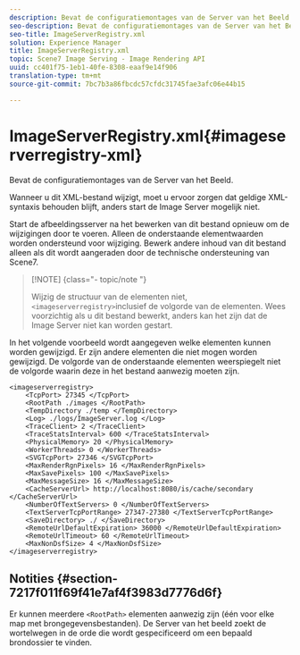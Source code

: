 ```yaml
---
description: Bevat de configuratiemontages van de Server van het Beeld.
seo-description: Bevat de configuratiemontages van de Server van het Beeld.
seo-title: ImageServerRegistry.xml
solution: Experience Manager
title: ImageServerRegistry.xml
topic: Scene7 Image Serving - Image Rendering API
uuid: cc401f75-1eb1-40fe-8308-eaaf9e14f906
translation-type: tm+mt
source-git-commit: 7bc7b3a86fbcdc57cfdc31745fae3afc06e44b15

---
```



# ImageServerRegistry.xml{#imageserverregistry-xml}

Bevat de configuratiemontages van de Server van het Beeld.

Wanneer u dit XML-bestand wijzigt, moet u ervoor zorgen dat geldige XML-syntaxis behouden blijft, anders start de Image Server mogelijk niet.

Start de afbeeldingsserver na het bewerken van dit bestand opnieuw om de wijzigingen door te voeren. Alleen de onderstaande elementwaarden worden ondersteund voor wijziging. Bewerk andere inhoud van dit bestand alleen als dit wordt aangeraden door de technische ondersteuning van Scene7.

>[!NOTE] {class=&quot;- topic/note &quot;}
>
>Wijzig de structuur van de elementen niet, `<imageserverregistry>`inclusief de volgorde van de elementen. Wees voorzichtig als u dit bestand bewerkt, anders kan het zijn dat de Image Server niet kan worden gestart.

In het volgende voorbeeld wordt aangegeven welke elementen kunnen worden gewijzigd. Er zijn andere elementen die niet mogen worden gewijzigd. De volgorde van de onderstaande elementen weerspiegelt niet de volgorde waarin deze in het bestand aanwezig moeten zijn.

```
<imageserverregistry>
    <TcpPort> 27345 </TcpPort>    
    <RootPath ./images </RootPath>
    <TempDirectory ./temp </TempDirectory>
    <Log> ./logs/ImageServer.log </Log>
    <TraceClient> 2 </TraceClient>
    <TraceStatsInterval> 600 </TraceStatsInterval>
    <PhysicalMemory> 20 </PhysicalMemory>
    <WorkerThreads> 0 </WorkerThreads>
    <SVGTcpPort> 27346 </SVGTcpPort>
    <MaxRenderRgnPixels> 16 </MaxRenderRgnPixels>
    <MaxSavePixels> 100 </MaxSavePixels>
    <MaxMessageSize> 16 </MaxMessageSize>
    <CacheServerUrl> http://localhost:8080/is/cache/secondary </CacheServerUrl>
    <NumberOfTextServers> 0 </NumberOfTextServers>
    <TextServerTcpPortRange> 27347-27380 </TextServerTcpPortRange>
    <SaveDirectory> ./ </SaveDirectory>
    <RemoteUrlDefaultExpiration> 36000 </RemoteUrlDefaultExpiration>
    <RemoteUrlTimeout> 60 </RemoteUrlTimeout>
    <MaxNonDsfSize> 4 </MaxNonDsfSize>
</imageserverregistry>
```

## Notities {#section-7217f011f69f41e7af4f3983d7776d6f}

Er kunnen meerdere `<RootPath>` elementen aanwezig zijn (één voor elke map met brongegevensbestanden). De Server van het beeld zoekt de wortelwegen in de orde die wordt gespecificeerd om een bepaald brondossier te vinden.
